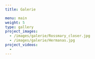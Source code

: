 ```yaml
---
title: Galerie

menu: main
weight: 5
type: gallery
project_images:
  - /images/galerie/Rossmary_closer.jpg
  - /images/galerie/Hermanas.jpg
project_videos:
  - 
---
```

